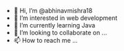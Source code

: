 - 👋 Hi, I’m @abhinavmishra18
- 👀 I’m interested in web development
- 🌱 I’m currently learning Java 
- 💞️ I’m looking to collaborate on ...
- 📫 How to reach me ...

<!---
abhinavmishra18/abhinavmishra18 is a ✨ special ✨ repository because its `README.md` (this file) appears on your GitHub profile.
You can click the Preview link to take a look at your changes.
--->
